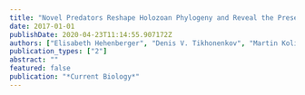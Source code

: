 ```yaml
---
title: "Novel Predators Reshape Holozoan Phylogeny and Reveal the Presence of a Two-Component Signaling System in the Ancestor of Animals"
date: 2017-01-01
publishDate: 2020-04-23T11:14:55.907172Z
authors: ["Elisabeth Hehenberger", "Denis V. Tikhonenkov", "Martin Kolisko", "delcampo", "Anton S. Esaulov", "Alexander P. Mylnikov", "Patrick J. Keeling"]
publication_types: ["2"]
abstract: ""
featured: false
publication: "*Current Biology*"
---
```

